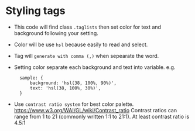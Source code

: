 # Styling tags
- This code will find class `.taglists` then set color for text and background following your setting.
- Color will be use `hsl` because easily to read and select.
- Tag will `generate with comma (,)` when sepearate the word.
- Setting color separate each background and text into variable. e.g.

        sample: {
            background: 'hsl(38, 100%, 90%)',
            text: 'hsl(38, 100%, 30%)',
        }

- Use `contrast ratio system` for best color palette. https://www.w3.org/WAI/GL/wiki/Contrast_ratio
Contrast ratios can range from 1 to 21 (commonly written 1:1 to 21:1).
At least contrast ratio is 4.5:1